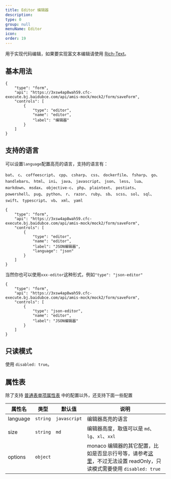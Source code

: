 ```yaml
---
title: Editor 编辑器
description:
type: 0
group: null
menuName: Editor
icon:
order: 19
---
```


用于实现代码编辑，如果要实现富文本编辑请使用 [Rich-Text](./rich-text)。

## 基本用法

```schema: scope="body"
{
    "type": "form",
    "api": "https://3xsw4ap8wah59.cfc-execute.bj.baidubce.com/api/amis-mock/mock2/form/saveForm",
    "controls": [
        {
            "type": "editor",
            "name": "editor",
            "label": "编辑器"
        }
    ]
}
```

## 支持的语言

可以设置`language`配置高亮的语言，支持的语言有：

`bat`、 `c`、 `coffeescript`、 `cpp`、 `csharp`、 `css`、 `dockerfile`、 `fsharp`、 `go`、 `handlebars`、 `html`、 `ini`、 `java`、 `javascript`、 `json`、 `less`、 `lua`、 `markdown`、 `msdax`、 `objective-c`、 `php`、 `plaintext`、 `postiats`、 `powershell`、 `pug`、 `python`、 `r`、 `razor`、 `ruby`、 `sb`、 `scss`、 `sol`、 `sql`、 `swift`、 `typescript`、 `vb`、 `xml`、 `yaml`

```schema: scope="body"
{
    "type": "form",
    "api": "https://3xsw4ap8wah59.cfc-execute.bj.baidubce.com/api/amis-mock/mock2/form/saveForm",
    "controls": [
        {
            "type": "editor",
            "name": "editor",
            "label": "JSON编辑器",
            "language": "json"
        }
    ]
}
```

当然你也可以使用`xxx-editor`这种形式，例如`"type": "json-editor"`

```schema: scope="body"
{
    "type": "form",
    "api": "https://3xsw4ap8wah59.cfc-execute.bj.baidubce.com/api/amis-mock/mock2/form/saveForm",
    "controls": [
        {
            "type": "json-editor",
            "name": "editor",
            "label": "JSON编辑器"
        }
    ]
}
```

## 只读模式

使用 `disabled: true`。

## 属性表

除了支持 [普通表单项属性表](./formitem#%E5%B1%9E%E6%80%A7%E8%A1%A8) 中的配置以外，还支持下面一些配置

| 属性名   | 类型     | 默认值       | 说明                                                                                                                                                                                                     |
| -------- | -------- | ------------ | -------------------------------------------------------------------------------------------------------------------------------------------------------------------------------------------------------- |
| language | `string` | `javascript` | 编辑器高亮的语言                                                                                                                                                                                         |
| size     | `string` | `md`         | 编辑器高度，取值可以是 `md`、`lg`、`xl`、`xxl`                                                                                                                                                           |
| options  | `object` |              | monaco 编辑器的其它配置，比如是否显示行号等，请参考[这里](https://microsoft.github.io/monaco-editor/api/enums/monaco.editor.editoroption.html)，不过无法设置 readOnly，只读模式需要使用 `disabled: true` |

